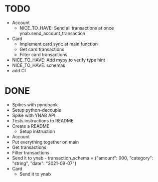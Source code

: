# TODO
- Account
  - NICE_TO_HAVE: Send all transactions at once ynab.send_account_transaction
- Card
  - Implement card sync at main function
  - Get card transactions
  - Filter card transactions
- NICE_TO_HAVE: Add mypy to verify type hint
- NICE_TO_HAVE: schemas
- add CI

# DONE 
 - Spikes with pynubank
 - Setup python-decouple
 - Spike with YNAB API
 - Tests instructions to README
 - Create a README
     - Setup instruction
 - Account
  - Put everything together on main
  - Get transactions
  - Filter transactions
  - Send it to ynab - transaction_schema = {"amount": 000, "category": "string", "date": "2021-09-07"}
- Card
  - Send it to ynab
